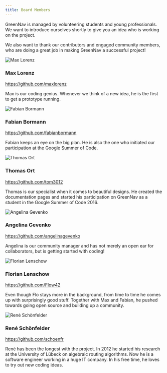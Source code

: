 ```yaml
---
title: Board Members
---
```


GreenNav is managed by volunteering students and young professionals. We want to
introduce ourselves shortly to give you an idea who is working on the project.

We also want to thank our contributors and engaged community members, who are
doing a great job in making GreenNav a successful project!

![Max Lorenz](https://avatars1.githubusercontent.com/u/2054706?v=3&s=460)

### Max Lorenz

https://github.com/maxlorenz

Max is our coding genius. Whenever we think of a new idea, he is the first to
get a prototype running.

![Fabian Bormann](https://avatars3.githubusercontent.com/u/1525818?v=3&s=460)

### Fabian Bormann

https://github.com/fabianbormann

Fabian keeps an eye on the big plan. He is also the one who initiated our
participation at the Google Summer of Code.

![Thomas Ort](https://avatars2.githubusercontent.com/u/9342018?v=3&s=460)

### Thomas Ort

https://github.com/tom3012

Thomas is our specialist when it comes to beautiful designs. He created the
documentation pages and started his participation on GreenNav as a student in
the Google Summer of Code 2016.

![Angelina Gevenko](https://avatars1.githubusercontent.com/u/25430929?s=400&v=4)

### Angelina Gevenko

https://github.com/angelinagevenko

Angelina is our community manager and has not merely an open ear for
collaborators, but is getting started with coding!

![Florian Lenschow](https://avatars2.githubusercontent.com/u/4853920?v=3&s=460)

### Florian Lenschow

https://github.com/Flow42

Even though Flo stays more in the background, from time to time he comes up with
surprisingly good stuff. Together with Max and Fabian, he pushed towards going
open source and building up a community.

![René Schönfelder](https://avatars1.githubusercontent.com/u/9591136?v=3&s=460)

### René Schönfelder

https://github.com/schoenfr

René has been the longest with the project. In 2012 he started his research at
the University of Lübeck on algebraic routing algorithms. Now he is a software
engineer working in a huge IT company. In his free time, he loves to try out new
coding ideas.
